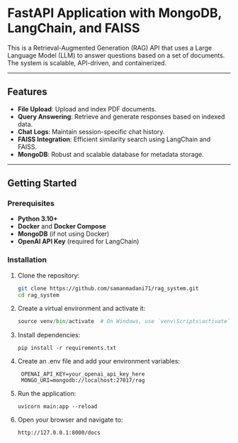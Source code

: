 # FastAPI Application with MongoDB, LangChain, and FAISS

This is a Retrieval-Augmented Generation (RAG) API that uses a Large Language Model (LLM) to answer questions based on a set of documents. The system is scalable, API-driven, and containerized.

---

## Features

- **File Upload**: Upload and index PDF documents.
- **Query Answering**: Retrieve and generate responses based on indexed data.
- **Chat Logs**: Maintain session-specific chat history.
- **FAISS Integration**: Efficient similarity search using LangChain and FAISS.
- **MongoDB**: Robust and scalable database for metadata storage.

---

## Getting Started

### Prerequisites

- **Python 3.10+**
- **Docker** and **Docker Compose**
- **MongoDB** (if not using Docker)
- **OpenAI API Key** (required for LangChain)

### Installation

1. Clone the repository:

   ```bash
   git clone https://github.com/samanmadani71/rag_system.git
   cd rag_system
   ```

2. Create a virtual environment and activate it:
   ```python -m venv venv
   source venv/bin/activate  # On Windows, use `venv\Scripts\activate`
   ```
3. Install dependencies:

   ```
   pip install -r requirements.txt
   ```

4. Create an .env file and add your environment variables:

   ```
    OPENAI_API_KEY=your_openai_api_key_here
    MONGO_URI=mongodb://localhost:27017/rag
   ```

5. Run the application:

   ```
   uvicorn main:app --reload
   ```

6. Open your browser and navigate to:

   ```
   http://127.0.0.1:8000/docs
   ```
